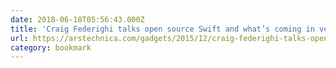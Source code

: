 ```yaml
---
date: 2018-06-18T05:56:43.000Z
title: 'Craig Federighi talks open source Swift and what’s coming in version 3.0'
url: https://arstechnica.com/gadgets/2015/12/craig-federighi-talks-open-source-swift-and-whats-coming-in-version-3-0/
category: bookmark
---
```


